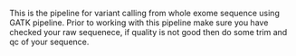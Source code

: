 This is the pipeline for variant calling from whole exome sequence using GATK pipeline. 
Prior to working with this pipeline make sure you have checked your raw sequenece, if quality is not good then do some trim and qc of your sequence.
